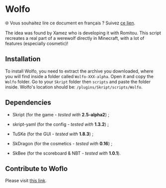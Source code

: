 # Wolfo

🌐 Vous souhaitez lire ce document en français ? Suivez [ce lien](https://github.com/Romitou/Wolfo/blob/master/README.md).

The idea was found by Xamez who is developing it with Romitou.
This script recreates a real part of a werewolf directly in Minecraft, with a lot of features (especially cosmetic)!

## Installation

To install Wolfo, you need to extract the archive you downloaded, where you will find inside a folder called `Wolfo-XXX-alpha`. Open it and copy the `Wolfo` folder. Go to your `Skript` folder then `scripts` and paste the folder inside. Wolfo's location should be: `/plugins/Skript/scripts/Wolfo`.

## Dependencies

- Skript (for the game - *tested with* **2.5-alpha2**) ;

- skript-yaml (for the config - *tested with* **1.3.2**) ;

- TuSKe (for the GUI - *tested with* **1.8.3**) ;

- SkDragon (for the cosmetics - *tested with* **0.16**) ;

- SkBee (for the scoreboard & NBT - *tested with* **1.0.1**).

## Contribute to Woflo

Please visit [this link](https://github.com/Romitou/Wolfo/blob/master/CONTRIBUTING_EN.md).
